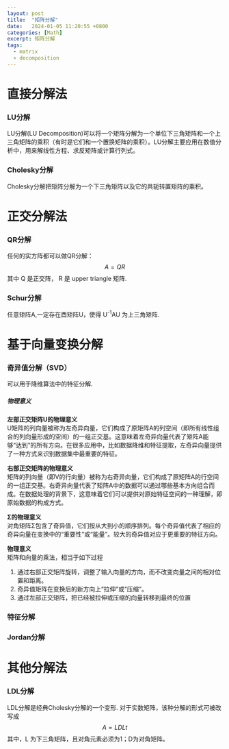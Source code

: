 ```yaml
---
layout: post
title:  "矩阵分解"
date:   2024-01-05 11:20:55 +0800
categories: [Math]
excerpt: 矩阵分解
tags:
  - matrix
  - decomposition
---
```


# 直接分解法
### LU分解
LU分解(LU Decomposition)可以将一个矩阵分解为一个单位下三角矩阵和一个上三角矩阵的乘积（有时是它们和一个置换矩阵的乘积）。LU分解主要应用在数值分析中，用来解线性方程、求反矩阵或计算行列式。


### Cholesky分解
Cholesky分解把矩阵分解为一个下三角矩阵以及它的共轭转置矩阵的乘积。

# 正交分解法
### QR分解
任何的实方阵都可以做QR分解：
$$ A=QR $$
其中 Q 是正交阵， R 是 upper triangle 矩阵.
### Schur分解
任意矩阵A,一定存在酉矩阵U，使得 U<sup>-1</sup>AU 为上三角矩阵.

# 基于向量变换分解
### 奇异值分解（SVD）
可以用于降维算法中的特征分解.
##### 物理意义
**左部正交矩阵U的物理意义**  
U矩阵的列向量被称为左奇异向量，它们构成了原矩阵A的列空间（即所有线性组合的列向量形成的空间）的一组正交基。这意味着左奇异向量代表了矩阵A能够“达到”的所有方向。在很多应用中，比如数据降维和特征提取，左奇异向量提供了一种方式来识别数据集中最重要的特征。

**右部正交矩阵的物理意义**  
矩阵的列向量（即V的行向量）被称为右奇异向量，它们构成了原矩阵A的行空间的一组正交基。右奇异向量代表了矩阵A中的数据可以通过哪些基本方向组合而成。在数据处理的背景下，这意味着它们可以提供对原始特征空间的一种理解，即原始数据的构成方式。

**Σ的物理意义**  
对角矩阵Σ包含了奇异值，它们按从大到小的顺序排列。每个奇异值代表了相应的奇异向量在变换中的“重要性”或“能量”。较大的奇异值对应于更重要的特征方向。

**物理意义**  
矩阵和向量的乘法，相当于如下过程
1. 通过右部正交矩阵旋转，调整了输入向量的方向，而不改变向量之间的相对位置和距离。
2. 奇异值矩阵在变换后的新方向上“拉伸”或“压缩”。
3. 通过左部正交矩阵，把已经被拉伸或压缩的向量转移到最终的位置

### 特征分解
### Jordan分解

# 其他分解法
### LDL分解
LDL分解是经典Cholesky分解的一个变形. 对于实数矩阵，该种分解的形式可被改写成 
$$ A=LDLt $$
其中，L 为下三角矩阵，且对角元素必须为1；D为对角矩阵。